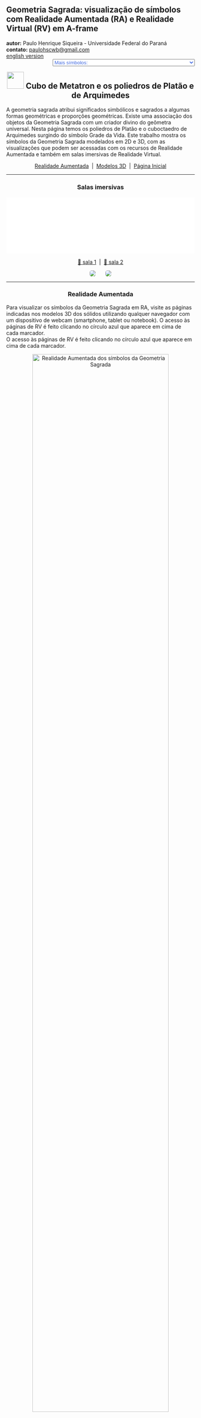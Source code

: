 <link rel="stylesheet" href="../../scripts/style.css">
<meta charset="utf-8">
<link rel="icon" type="image/png" href="../vr/salas/imagens/icone.png">
<h2>Geometria Sagrada: visualização de símbolos com Realidade Aumentada (RA) e Realidade Virtual (RV) em A-frame</h2>
<b>autor:</b> Paulo Henrique Siqueira - Universidade Federal do Paraná
<br><b>contato:</b> <a href="#"> paulohscwb@gmail.com </a>
<br><a href="https://paulohscwb.github.io/SacredGeometry/metatron/">english version</a>
<form style="margin: 0 auto; float:right; text-align:right; width:100%; margin-bottom:15px;">
	<select id="url" onchange="urlHandler(this.value)" style="color:royalblue;">
		<option disabled selected>Mais símbolos:</option>
		<option value="../../symbols/pt-br/">Símbolos da Geometria Sagrada</option>
		<option value="../../flower/pt-br/">Flor da vida e os poliedros de Platão e de Arquimedes</option>
		<option value="../../fruit/pt-br/">Fruto da vida e os poliedros de Platão e de Arquimedes</option>
		<option value="../../grid/pt-br/">Grade da vida e os poliedros de Platão e de Arquimedes</option>
		<option disabled value="../../metatron/pt-br/">Cubo de Metatron e os poliedros de Platão e de Arquimedes</option>
	</select>
</form>
<script>
function urlHandler(value) {                               
    window.location.assign(`${value}`);
}
</script>

<p id="p1"></p>
  <h2 align="center"><img src="../vr/salas/imagens/icone.png" style="margin-bottom:-10px" width="45"> Cubo de Metatron e os poliedros de Platão e de Arquimedes</h2>
  A geometria sagrada atribui significados simbólicos e sagrados a algumas formas geométricas e proporções geométricas. Existe uma associação dos objetos da Geometria Sagrada com um criador divino do geômetra universal. Nesta página temos os poliedros de Platão e o cuboctaedro de Arquimedes surgindo do símbolo Grade da Vida.
Este trabalho mostra os símbolos da Geometria Sagrada modelados em 2D e 3D, com as visualizações que podem ser acessadas com os recursos de Realidade Aumentada e também em salas imersivas de Realidade Virtual.

 <p align="center"><a href="#ra">Realidade Aumentada</a><span>&nbsp;&nbsp;|&nbsp;&nbsp;</span><a href="#m3d">Modelos 3D</a><span>&nbsp;&nbsp;|&nbsp;&nbsp;</span><a href="../../pt-br/">Página Inicial</a></p>
<hr>
 <h3 align="center">Salas imersivas</h3>
 <div class="embed-container"><iframe width="100%" src="../sala1.htm" title="Sala Imersiva dos símbolos da Geometria Sagrada" frameborder="0" loading="lazy"></iframe></div>
  <p align="center"><a href="../sala1.htm" target="_blank">&#x1f517; sala 1</a><span>&nbsp;&nbsp;|&nbsp;&nbsp;</span><a href="../sala2.htm" target="_blank">&#x1f517; sala 2</a></p>
  <p align="center"><img src="../vr/salas/videos/meta1.gif" style="max-width: 47%; border-radius:5px; margin-right:5%;" loading="lazy"/><img src="../vr/salas/videos/meta2.gif" style="max-width: 47%; border-radius:5px" loading="lazy"/></p>
  <hr>
  <h3 id="ra" align="center">Realidade Aumentada</h3>
  Para visualizar os símbolos da Geometria Sagrada em RA, visite as páginas indicadas nos modelos 3D dos sólidos utilizando qualquer navegador com um dispositivo de webcam (smartphone, tablet ou notebook).
O acesso às páginas de RV é feito clicando no círculo azul que aparece em cima de cada marcador.
<br>O acesso às páginas de RV é feito clicando no círculo azul que aparece em cima de cada marcador.
<p align="center"><img style="border-radius:7px;" alt="Realidade Aumentada dos símbolos da Geometria Sagrada" src="../ar/example.png" width="85%"></p>
<hr>
<h3 id="m3d" align="center">Modelos 3D</h3>
<!--<iframe width="560" height="315" style="max-width:100%" src="https://www.youtube.com/embed/playlist?list=PLy0I_lGW8HxUe5JKRgjVq_w2Qo2nyZWyk" title="YouTube video player" frameborder="0" allow="accelerometer; autoplay; clipboard-write; encrypted-media; gyroscope; picture-in-picture; web-share" allowfullscreen></iframe>-->
<h4>1. Cubo de Metatron - tetraedro</h4>
<a href="../vr/Metatron2d_tetrahedron.htm" target="_blank" title="modelo 3D" class="fotoA"><img src="../ar/61A.png" class="foto" alt="Cubo de Metatron - tetraedro"></a><img src="../ar/61.png" class="qr">
 <br><br><br>Platão concebeu o mundo como sendo composto por quatro elementos básicos: Terra, Fogo, Ar e Água. Além disso, Platão estabeleceu uma associação mística entre estes elementos e os sólidos Platônicos. Assim, o tetraedro está associado ao Fogo e corresponde à primeira circunferência do símbolo da Semente da Vida. Os vértices do tetraedro regular aparecem sobre algumas circunferências do símbolo do cubo de Metatron.
 <br><br><br>
<a href="../ra.html" class="raAR" title="Realidade aumentada" target="_blank"></a>
<hr>
<h4>2. Cubo de Metatron - cubo</h4>
<a href="../vr/Metatron2d_cube.htm" target="_blank" title="modelo 3D" class="fotoA"><img src="../ar/62A.png" class="foto" alt="Cubo de Metatron - cubo"></a><img src="../ar/62.png" class="qr">
 <br><br><br>De acordo com a correspondência mística de Platão, o cubo está associado à Terra e corresponde à segunda circunferência do símbolo da Semente da Vida. Os vértices do cubo aparecem sobre algumas circunferências do símbolo do cubo de Metatron.
 <br><br><br>
<a href="../ra.html" class="raAR" title="Realidade aumentada" target="_blank"></a>
<hr>
<h4>3. Cubo de Metatron - octaedro</h4>
<a href="../vr/Metatron2d_octahedron.htm" target="_blank" title="modelo 3D" class="fotoA"><img src="../ar/63A.png" class="foto" alt="Cubo de Metatron - octaedro"></a><img src="../ar/63.png" class="qr">
 <br><br><br>De acordo com a correspondência mística de Platão, o octaedro está associado ao Ar e corresponde à terceira circunferência do símbolo da Semente da Vida. Os vértices do octaedro regular aparecem sobre algumas circunferências do símbolo do cubo de Metatron.
 <br><br><br>
<a href="../ra.html" class="raAR" title="Realidade aumentada" target="_blank"></a>
<hr>
<h4>4. Cubo de Metatron - icosaedro</h4>
<a href="../vr/Metatron2d_icosahedron.htm" target="_blank" title="modelo 3D" class="fotoA"><img src="../ar/64A.png" class="foto" alt="Cubo de Metatron - icosaedro"></a><img src="../ar/64.png" class="qr">
 <br><br><br>De acordo com a correspondência mística de Platão, o icosaedro está associado à Água e corresponde à quarta circunferência do símbolo da Semente da Vida. Os vértices do icosaedro regular aparecem sobrepostos ou com correspondência associada a algumas circunferências do símbolo do cubo de Metatron.
 <br><br><br>
<a href="../ra.html" class="raAR" title="Realidade aumentada" target="_blank"></a>
<hr>
<h4>5. Cubo de Metatron - dodecaedro</h4>
<a href="../vr/Metatron2d_dodecahedron.htm" target="_blank" title="modelo 3D" class="fotoA"><img src="../ar/65A.png" class="foto" alt="Cubo de Metatron - dodecaedro"></a><img src="../ar/65.png" class="qr">
 <br><br><br>De acordo com a correspondência mística de Platão, o dodecaedro está associado ao Universo e corresponde à quinta circunferência do símbolo da Semente da Vida. Os vértices do dodecaedro regular aparecem sobrepostos ou com correspondência associada a algumas circunferências do símbolo do cubo de Metatron.
 <br><br><br>
<a href="../ra.html" class="raAR" title="Realidade aumentada" target="_blank"></a>
<hr>
<h4>6. Cubo de Metatron - tetraedro estrelado</h4>
<a href="../vr/Metatron2d_tetrahedronStar.htm" target="_blank" title="modelo 3D" class="fotoA"><img src="../ar/66A.png" class="foto" alt="Cubo de Metatron - tetraedro estrelado"></a><img src="../ar/66.png" class="qr">
 <br><br><br>A Merkabah ou tetraedro estrelado ou Estrela de Davi é a figura geométrica que representa a energia masculina e feminina do Céu e da Terra. O tetraedro estrelado corresponde à sexta circunferência do símbolo da Semente da Vida e os vértices deste sólido aparecem sobrepostos a algumas circunferências do símbolo do cubo de Metatron.
 <br><br><br>
<a href="../ra.html" class="raAR" title="Realidade aumentada" target="_blank"></a>
<hr>
<h4>7. Cubo de Metatron - cuboctaedro</h4>
<a href="../vr/Metatron2d_cuboctahedron.htm" target="_blank" title="modelo 3D" class="fotoA"><img src="../ar/67A.png" class="foto" alt="Cubo de Metatron - cuboctaedro"></a><img src="../ar/67.png" class="qr">
 <br><br><br>O cuboctaedro de Arquimedes representa o Vetor de Equilíbrio de energia. O cuboctaedro corresponde à sétima circunferência do símbolo da Semente da Vida e os vértices deste sólido aparecem sobrepostos ou com correspondência com algumas circunferências do símbolo do cubo de Metatron.
 <br><br><br>
<a href="../ra.html" class="raAR" title="Realidade aumentada" target="_blank"></a>
<hr>
<h4>8. Cubo de Metatron 3D - cuboctaedro v1</h4>
<a href="../vr/Metatron3d_cuboctahedron.htm" target="_blank" title="modelo 3D" class="fotoA"><img src="../ar/68A.png" class="foto" alt="Cubo de Metatron 3D"></a><img src="../ar/68.png" class="qr">
 <br><br><br>Nesta representação temos o modelo em 3D do símbolo do Cubo de Metatron construído com 3 rotações em torno de um dos símbolos. Unindo-se as interseções das linhas externas, obtemos um cuboctaedro de Arquimedes.
 <br><br><br>
<a href="../ra.html" class="raAR" title="Realidade aumentada" target="_blank"></a>
<hr>
<h4>9. Cubo de Metatron 3D - tetraedro</h4>
<a href="../vr/MetatronCube3d_tetrahedron.htm" target="_blank" title="modelo 3D" class="fotoA"><img src="../ar/69A.png" class="foto" alt="Cubo de Metatron 3D - tetraedro"></a><img src="../ar/69.png" class="qr">
 <br><br><br>O tetraedro está associado ao Fogo e corresponde à primeira circunferência do símbolo da Semente da Vida. O tetraedro regular aparece inscrito no símbolo do cubo de Metatron 3D.
 <br><br><br>
<a href="../ra1.html" class="raAR" title="Realidade aumentada" target="_blank"></a>
<hr>
<h4>10. Cubo de Metatron 3D - cubo</h4>
<a href="../vr/MetatronCube3d_cube.htm" target="_blank" title="modelo 3D" class="fotoA"><img src="../ar/70A.png" class="foto" alt="Cubo de Metatron 3D - cubo"></a><img src="../ar/70.png" class="qr">
 <br><br><br>O cubo está associado à Terra e corresponde à segunda circunferência do símbolo da Semente da Vida. O cubo aparece inscrito no símbolo do cubo de Metatron 3D.
 <br><br><br>
<a href="../ra1.html" class="raAR" title="Realidade aumentada" target="_blank"></a>
<p class="topop"><a href="#p1" class="topo">voltar ao topo</a></p>
<hr>
<h4>11. Cubo de Metatron 3D - octaedro</h4>
<a href="../vr/MetatronCube3d_octahedron.htm" target="_blank" title="modelo 3D" class="fotoA"><img src="../ar/71A.png" class="foto" alt="Cubo de Metatron 3D - octaedro"></a><img src="../ar/71.png" class="qr">
 <br><br><br>O octaedro está associado ao Ar e corresponde à terceira circunferência do símbolo da Semente da Vida. O octaedro regular aparece inscrito no símbolo do cubo de Metatron 3D.
 <br><br><br>
<a href="../ra1.html" class="raAR" title="Realidade aumentada" target="_blank"></a>
<hr>
<h4>12. Cubo de Metatron 3D - icosaedro</h4>
<a href="../vr/MetatronCube3d_icosahedron.htm" target="_blank" title="modelo 3D" class="fotoA"><img src="../ar/72A.png" class="foto" alt="Cubo de Metatron 3D - icosaedro"></a><img src="../ar/72.png" class="qr">
 <br><br><br>O icosaedro está associado à Água e corresponde à quarta circunferência do símbolo da Semente da Vida. O icosaedro regular aparece circunscrito no símbolo do cubo de Metatron 3D.
 <br><br><br>
<a href="../ra1.html" class="raAR" title="Realidade aumentada" target="_blank"></a>
<hr>
<h4>13. Cubo de Metatron 3D - dodecaedro</h4>
<a href="../vr/MetatronCube3d_dodecahedron.htm" target="_blank" title="modelo 3D" class="fotoA"><img src="../ar/73A.png" class="foto" alt="Cubo de Metatron 3D - dodecaedro"></a><img src="../ar/73.png" class="qr">
 <br><br><br>O dodecaedro está associado ao Universo e corresponde à quinta circunferência do símbolo da Semente da Vida. O dodecaedro regular aparece circunscrito no símbolo do cubo de Metatron 3D.
 <br><br><br>
<a href="../ra1.html" class="raAR" title="Realidade aumentada" target="_blank"></a>
<hr>
<h4>14. Cubo de Metatron 3D - tetraedro estrelado</h4>
<a href="../vr/MetatronCube3d_tetrahedronStar.htm" target="_blank" title="modelo 3D" class="fotoA"><img src="../ar/74A.png" class="foto" alt="Cubo de Metatron 3D - tetraedro estrelado"></a><img src="../ar/74.png" class="qr">
 <br><br><br>A Merkabah ou tetraedro estrelado ou Estrela de Davi corresponde à sexta circunferência do símbolo da Semente da Vida. O tetraedro estrelado aparece inscrito no símbolo do cubo de Metatron 3D.
 <br><br><br>
<a href="../ra1.html" class="raAR" title="Realidade aumentada" target="_blank"></a>
<hr>
<h4>15. Cubo de Metatron 3D - cuboctaedro v2</h4>
<a href="../vr/MetatronCube3d_cuboctahedron.htm" target="_blank" title="modelo 3D" class="fotoA"><img src="../ar/75A.png" class="foto" alt="Cubo de Metatron 3D - cuboctaedro"></a><img src="../ar/75.png" class="qr">
 <br><br><br>O cuboctaedro de Arquimedes representa o Vetor de Equilíbrio de energia e corresponde à sétima circunferência do símbolo da Semente da Vida. O cuboctaedro aparece inscrito no símbolo do cubo de Metatron 3D.
 <br><br><br>
<a href="../ra1.html" class="raAR" title="Realidade aumentada" target="_blank"></a>
<p class="topop"><a href="#p1" class="topo">voltar ao topo</a></p>
<hr>

<br><a rel="license" href="http://creativecommons.org/licenses/by-nc-nd/4.0/"><img alt="Licença Creative Commons" style="border-width:0" src="https://i.creativecommons.org/l/by-nc-nd/4.0/88x31.png" loading="lazy"/></a><br /><span xmlns:dct="http://purl.org/dc/terms/" property="dct:title">Metatron cube and the polyhedra of Plato and Archimedes - Visualization of symbols with Augmented Reality and Virtual Reality</span> de <a xmlns:cc="http://creativecommons.org/ns#" href="https://paulohscwb.github.io/SacredGeometry/metatron/pt-br/" property="cc:attributionName" rel="cc:attributionURL">Paulo Henrique Siqueira</a> está licenciado com uma Licença <a rel="license" href="http://creativecommons.org/licenses/by-nc-nd/4.0/">Creative Commons Atribuição-NãoComercial-SemDerivações 4.0 Internacional</a>.

<h4>Como citar este trabalho:</h4> 
<p>Siqueira, P.H., "Metatron cube and the polyhedra of Plato and Archimedes: Visualization of symbols with Augmented Reality and Virtual Reality". Disponível em: <https://paulohscwb.github.io/SacredGeometry/metatron/pt-br/>, Novembro de 2024.</p>
<!--<a target="_blank" href="https://doi.org/10.5281/zenodo.8272770"><img src="https://zenodo.org/badge/DOI/10.5281/zenodo.8272770.svg" alt="DOI"></a>-->
<br><br><b>Referências:</b>
<br>Pardesco. "Sacred Geometry Art, Symbols & Meanings". <a href="https://pardesco.com/blogs/news/sacred-geometry-art-symbols-meanings" target="_blank">https://pardesco.com/blogs/news/sacred-geometry-art-symbols-meanings</a>
<br>Weisstein, Eric W. "Platonic Solid" From MathWorld-A Wolfram Web Resource. <a href="http://mathworld.wolfram.com/PlatonicSolid.html" target="_blank">http://mathworld.wolfram.com/PlatonicSolid.html</a>
<br>Wikipedia <a href="https://en.wikipedia.org/wiki/en.wikipedia.org/wiki/Platonic_solid" target="_blank">https://en.wikipedia.org/wiki/Platonic_solid</a>
<br>Solar System Scope. "Solar Textures: Stars and Milky Way". <a href="http://dmccooey.com/polyhedra/" target="_blank">https://www.solarsystemscope.com/textures/</a>
